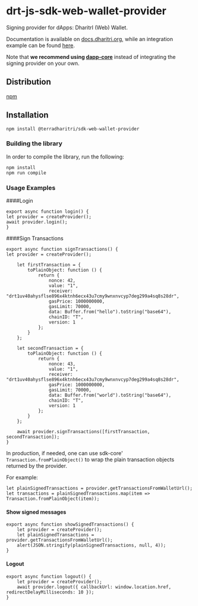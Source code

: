# drt-js-sdk-web-wallet-provider

Signing provider for dApps: DharitrI (Web) Wallet.

Documentation is available on [docs.dharitri.org](https://docs.dharitri.org/sdk-and-tools/drtjs/drtjs-signing-providers/), while an integration example can be found [here](https://github.com/terradharitri/drt-js-sdk-examples/tree/main/signing-providers).

Note that **we recommend using [dapp-core](https://github.com/terradharitri/drt-sdk-dapp)** instead of integrating the signing provider on your own.

## Distribution

[npm](https://www.npmjs.com/package/@terradharitri/sdk-web-wallet-provider)

## Installation

```
npm install @terradharitri/sdk-web-wallet-provider
```

### Building the library

In order to compile the library, run the following:

```
npm install
npm run compile
```

### Usage Examples

####Login
```
export async function login() {
let provider = createProvider();
await provider.login();
}
```

####Sign Transactions
```
export async function signTransactions() {
let provider = createProvider();

    let firstTransaction = {
        toPlainObject: function () {
            return {
                nonce: 42,
                value: "1",
                receiver: "drt1uv40ahysflse896x4ktnh6ecx43u7cmy9wnxnvcyp7deg299a4sq8s28dr",
                gasPrice: 1000000000,
                gasLimit: 70000,
                data: Buffer.from("hello").toString("base64"),
                chainID: "T",
                version: 1
            };
        }
    };

    let secondTransaction = {
        toPlainObject: function () {
            return {
                nonce: 43,
                value: "1",
                receiver: "drt1uv40ahysflse896x4ktnh6ecx43u7cmy9wnxnvcyp7deg299a4sq8s28dr",
                gasPrice: 1000000000,
                gasLimit: 70000,
                data: Buffer.from("world").toString("base64"),
                chainID: "T",
                version: 1
            };
        }
    };

    await provider.signTransactions([firstTransaction, secondTransaction]);
}
```


In production, if needed, one can use sdk-core' `Transaction.fromPlainObject()` to wrap the plain transaction objects returned by the provider.

For example:

```
let plainSignedTransactions = provider.getTransactionsFromWalletUrl();
let transactions = plainSignedTransactions.map(item => Transaction.fromPlainObject(item));
```


#### Show signed messages
```
export async function showSignedTransactions() {
    let provider = createProvider();
    let plainSignedTransactions = provider.getTransactionsFromWalletUrl();
    alert(JSON.stringify(plainSignedTransactions, null, 4));
}
```

#### Logout
```
export async function logout() {
    let provider = createProvider();
    await provider.logout({ callbackUrl: window.location.href, redirectDelayMilliseconds: 10 });
}

```
